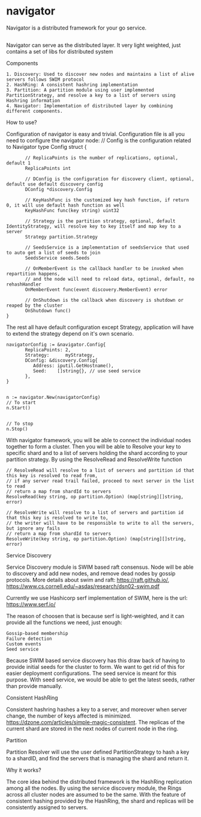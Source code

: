 # navigator
Navigator is a distributed framework for your go service.

##
Navigator can serve as the distributed layer. It very light weighted, just contains a set of libs for distributed system

Components

	1. Discovery: Used to discover new nodes and maintains a list of alive servers follows SWIM protocol
	2. HashRing: A consistent hashring implementation
	3. Partition: A partition module using user implemented PartitionStrategy, and resolve a key to a list of servers using Hashring information
	4. Navigator: Implementation of distributed layer by combining different components.

How to use?

Configuration of navigator is easy and trivial. Configuration file is all you need to configure the navigator node:
	// Config is the configuration related to Navigator
	type Config struct {

	       // ReplicaPoints is the number of replications, optional, default 1
	       ReplicaPoints int

	       // DConfig is the configuration for discovery client, optional, default use default discovery config
	       DConfig *discovery.Config

	       // KeyHashFunc is the customized key hash function, if return 0, it will use default hash function as well
           KeyHashFunc func(key string) uint32

	       // Strategy is the partition strategy, optional, default IdentityStrategy, will resolve key to key itself and map key to a server
	       Strategy partition.Strategy

	       // SeedsService is a implementation of seedsService that used to auto get a list of seeds to join
           SeedsService seeds.Seeds

	       // OnMemberEvent is the callback handler to be invoked when repartition happens,
	       // and the node will need to reload data, optional, default, no rehashHandler
	       OnMemberEvent func(event discovery.MemberEvent) error

	       // OnShutdown is the callback when discovery is shutdown or reaped by the cluster
	       OnShutdown func()
	}

The rest all have default configuration except Strategy, application will have to extend the strategy depend on it's own scenario.

	navigatorConfig := &navigator.Config{
	       ReplicaPoints: 2,
	       Strategy:      myStrategy,
	       DConfig: &discovery.Config{
		      Address: iputil.GetHostname(),
		      Seed:    []string{}, // use seed service
	       },
	}


	n := navigator.New(navigatorConfig)
	// To start
	n.Start()


	// To stop
	n.Stop()

With navigator framework, you will be able to connect the individual nodes together to form a cluster. Then you will be able to Resolve your key to specific shard and to a list of servers holding the shard according to your partition strategy. By using the ResolveRead and ResolveWrite function

	// ResolveRead will resolve to a list of servers and partition id that this key is resolved to read from,
	// if any server read trail failed, proceed to next server in the list to read
	// return a map from shardId to servers
	ResolveRead(key string, op partition.Option) (map[string][]string, error)

	// ResolveWrite will resolve to a list of servers and partition id that this key is resolved to write to,
	// the writer will have to be responsible to write to all the servers, but ignore any fails
	// return a map from shardId to servers
	ResolveWrite(key string, op partition.Option) (map[string][]string, error)

Service Discovery

Service Discovery module is SWIM based raft consensus. Node will be able to discovery and add new nodes, and remove dead nodes by gossip protocols. More details about swim and raft: https://raft.github.io/, https://www.cs.cornell.edu/~asdas/research/dsn02-swim.pdf

Currently we use Hashicorp serf implementation of SWIM, here is the url: https://www.serf.io/

The reason of choosen that is because serf is light-weighted, and it can provide all the functions we need, just enough:

	Gossip-based membership
	Failure detection
	Custom events
	Seed service

Because SWIM based service discovery has this draw back of having to provide initial seeds for the cluster to form. We want to get rid of this for easier deployment configurations. The seed service is meant for this purpose. With seed service, we would be able to get the latest seeds, rather than provide manually.

Consistent HashRing

Consistent hashring hashes a key to a server, and moreover when server change, the number of keys affected is minimized. https://dzone.com/articles/simple-magic-consistent. The replicas of the current shard are stored in the next nodes of current node in the ring.

Partition

Partition Resolver will use the user defined PartitionStrategy to hash a key to a shardID, and find the servers that is managing the shard and return it.

Why it works?

The core idea behind the distributed framework is the HashRing replication among all the nodes. By using the service discovery module, the Rings across all cluster nodes are assumed to be the same. With the feature of consistent hashing provided by the HashRing, the shard and replicas will be consistently assigned to servers.